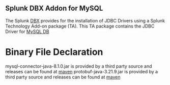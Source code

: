## Splunk DBX Addon for MySQL

The Splunk [DBX](https://splunkbase.splunk.com/app/2686/) provides for the installation of JDBC Drivers using a Splunk Technology Add-on package (TA).
This TA package contains the JDBC Driver for [MySQL DB](https://dev.mysql.com/downloads/connector/j/)

# Binary File Declaration

mysql-connector-java-8.1.0.jar is provided by a third party source and releases can be found at [maven](https://mvnrepository.com/artifact/com.mysql/mysql-connector-j)
protobuf-java-3.21.9.jar is provided by a third party source and releases can be found at [maven](https://mvnrepository.com/artifact/com.mysql/mysql-connector-j)
